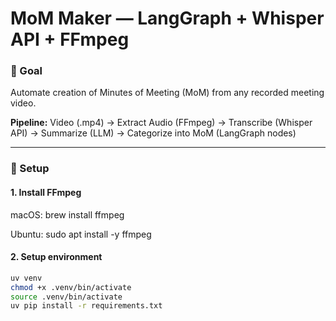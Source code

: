 # MoM Maker — LangGraph + Whisper API + FFmpeg

### 🎯 Goal
Automate creation of Minutes of Meeting (MoM) from any recorded meeting video.

**Pipeline:**
Video (.mp4) → Extract Audio (FFmpeg) → Transcribe (Whisper API) → Summarize (LLM) → Categorize into MoM (LangGraph nodes)

---

### 🧰 Setup

#### 1. Install FFmpeg
macOS:
  brew install ffmpeg

Ubuntu:
  sudo apt install -y ffmpeg

#### 2. Setup environment
```bash
uv venv
chmod +x .venv/bin/activate
source .venv/bin/activate
uv pip install -r requirements.txt
